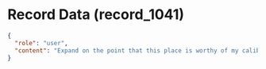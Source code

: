 # Record Data (record_1041)

```json
{
  "role": "user",
  "content": "Expand on the point that this place is worthy of my calibre.. this is not a challenge just request for clarificaiton. as against india not being as worthy or rewarding? \n"
}
```
